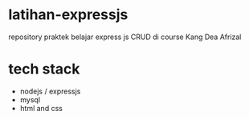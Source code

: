# latihan-expressjs
repository praktek belajar express js CRUD di course Kang Dea Afrizal

# tech stack
- nodejs / expressjs
- mysql
- html and css
